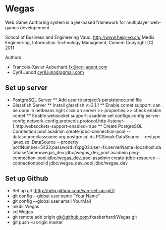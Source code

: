 ﻿Wegas
=======================
Web Game Authoring system is a jee-based framework for multiplayer web-games developement.

School of Business and Engineering Vaud, http://www.heig-vd.ch/
Media Engineering, Information Technology Managment, Comem
Copyright (C) 2011

Authors
*	François-Xavier Aeberhard fx@red-agent.com
*	Cyril Junod cyril.junod@gmail.com


Set up server
------------------------
*	PostgreSQL Server
**	Add user to project’s persistence.xml file
* 	Glassfish Server
**	Install glassfish v>3.1.1
**	Enable comet support: 
	can be done in netbeans right click on server >> properties >> check enable comet
** 	Enable websocket support:
	asadmin set configs.config.server-config.network-config.protocols.protocol.http-listener-1.http.websockets-support-enabled=true
**	Create PostgreSQL Connection pool
	asadmin create-jdbc-connection-pool --datasourceclassname org.postgresql.ds.PGSimpleDataSource --restype javax.sql.DataSource --property portNumber=5432:password=fxpg02:user=fx:serverName=localhost:databaseName=wegas_dev jdbc/wegas_dev_pool
	asadmin ping-connection-pool jdbc/wegas_dev_pool
	asadmin create-jdbc-resource --connectionpoolid jdbc/wegas_dev_pool jdbc/wegas_dev

Set up Github
------------------------
*	Set up git [http://help.github.com/win-set-up-git/]
*	git config --global user.name "Your Name"
*	git config --global user.email YourMail
*	mkdir Wegas
*	cd Wegas
*	git remote add origin git@github.com:fxaeberhard/Wegas.git
*	git push -u origin master